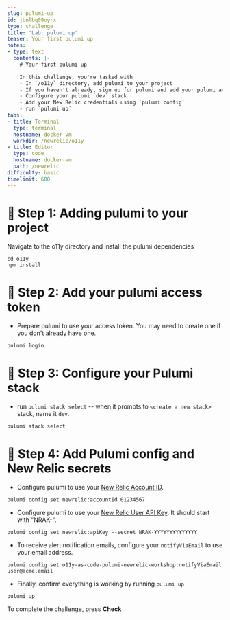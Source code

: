 ```yaml
---
slug: pulumi-up
id: jbnlbq09oyrx
type: challenge
title: 'Lab: pulumi up'
teaser: Your first pulumi up
notes:
- type: text
  contents: |-
    # Your first pulumi up

    In this challenge, you're tasked with
    - In `/o11y` directory, add pulumi to your project
    - If you haven't already, sign up for pulumi and add your pulumi access token
    - Configure your pulumi `dev` stack
    - Add your New Relic credentials using `pulumi config`
    - run `pulumi up`
tabs:
- title: Terminal
  type: terminal
  hostname: docker-vm
  workdir: /newrelic/o11y
- title: Editor
  type: code
  hostname: docker-vm
  path: /newrelic
difficulty: basic
timelimit: 600
---
```


🧪 Step 1: Adding pulumi to your project
=======================

Navigate to the o11y directory and install the pulumi dependencies

```
cd o11y
npm install
```
🧪 Step 2: Add your pulumi access token
=======================

- Prepare pulumi to use your access token. You may need to create one if you don't already have one.
```
pulumi login
```

🧪 Step 3: Configure your Pulumi stack
=========

- run `pulumi stack select` -- when it prompts to  `<create a new stack>` stack, name it `dev`.

```
pulumi stack select
```

🏁 Step 4: Add Pulumi config and New Relic secrets
=========

- Configure pulumi to use your [New Relic Account ID](https://docs.newrelic.com/docs/accounts/accounts-billing/account-structure/account-id/).

```
pulumi config set newrelic:accountId 01234567
```

- Configure pulumi to use your [New Relic User API Key](https://docs.newrelic.com/docs/apis/intro-apis/new-relic-api-keys/#api-table). It should start with "NRAK-".

```
pulumi config set newrelic:apiKey --secret NRAK-YYYYYYYYYYYYYY
```

- To receive alert notification emails, configure your `notifyViaEmail` to use your email address.

```
pulumi config set o11y-as-code-pulumi-newrelic-workshop:notifyViaEmail user@acme.email
```

- Finally, confirm everything is working by running `pulumi up`
```
pulumi up
```

To complete the challenge, press **Check**
